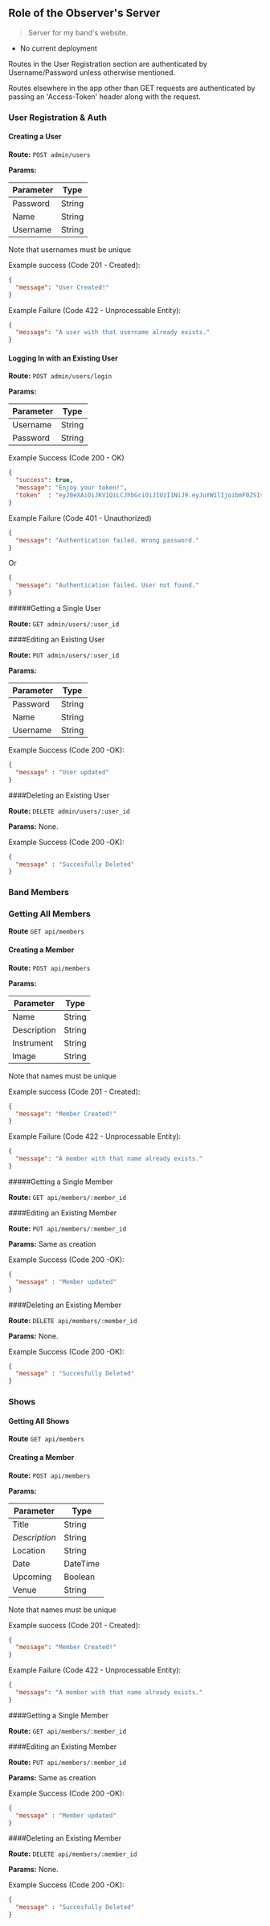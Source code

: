 ## Role of the Observer's Server

> Server for my band's website.

* No current deployment

Routes in the User Registration section are authenticated
by Username/Password unless otherwise mentioned.

Routes elsewhere in the app other than GET requests are authenticated by passing
an 'Access-Token' header along with the request.

### User Registration & Auth

#### Creating a User

**Route:** `POST admin/users`

**Params:**

| Parameter |  Type  |
| --------- |  ----  |
|  Password | String |
|  Name     | String |
|  Username | String |

Note that usernames must be unique

Example success (Code 201 - Created):

```json
{
  "message": "User Created!"
}
```
Example Failure (Code 422 - Unprocessable Entity):

```json
{
  "message": "A user with that username already exists."
}
```

#### Logging In with an Existing User

**Route:** `POST admin/users/login`

**Params:**

| Parameter | Type   |
| --------- | ------ |
| Username  | String |
| Password  | String |

Example Success (Code 200 - OK)

```json
{
  "success": true,
  "message": "Enjoy your token!",
  "token"  : "eyJ0eXAiOiJKV1QiLCJhbGciOiJIUzI1NiJ9.eyJuYW1lIjoibmF0ZSIsInVzZXJuYW1lIjoibmF0ZSIsImlhdCI6MTQ0NDg1MTcxNSwiZXhwIjoxNDQ0OTM4MTE1fQ.9kOJEZb_f7HZ8RgmqbPwhDXALx2TDR1fH5lzPtlGzcA"
}
```

Example Failure (Code 401 - Unauthorized)

```json
{
  "message": "Authentication failed. Wrong password."
}
```
Or

```json
{
  "message": "Authentication failed. User not found."
}
```
#####Getting a Single User

**Route:** `GET admin/users/:user_id`

####Editing an Existing User

**Route:** `PUT admin/users/:user_id`

**Params:**

| Parameter |  Type  |
| --------- |  ----  |
|  Password | String |
|  Name     | String |
|  Username | String |

Example Success (Code 200 -OK):

```json
{
  "message" : "User updated"
}
```

####Deleting an Existing User

**Route:** `DELETE admin/users/:user_id`

**Params:** None.

Example Success (Code 200 -OK):

```json
{
  "message" : "Succesfully Deleted"
}
```


### Band Members

### Getting All Members

**Route** `GET api/members`

#### Creating a Member

**Route:** `POST api/members`

**Params:**

| Parameter    |  Type  |
| ---------    |  ----  |
|  Name        | String |
|  Description | String |
|  Instrument  | String |
|  Image       | String |


Note that names must be unique

Example success (Code 201 - Created):

```json
{
  "message": "Member Created!"
}
```
Example Failure (Code 422 - Unprocessable Entity):

```json
{
  "message": "A member with that name already exists."
}
```
#####Getting a Single Member

**Route:** `GET api/members/:member_id`

####Editing an Existing Member

**Route:** `PUT api/members/:member_id`

**Params:** Same as creation

Example Success (Code 200 -OK):

```json
{
  "message" : "Member updated"
}
```

####Deleting an Existing Member

**Route:** `DELETE api/members/:member_id`

**Params:** None.

Example Success (Code 200 -OK):

```json
{
  "message" : "Succesfully Deleted"
}
```

### Shows

#### Getting All Shows

**Route** `GET api/members`

#### Creating a Member

**Route:** `POST api/members`

**Params:**

| Parameter      |  Type    |
| ---------      |  ----    |
|  Title         | String   |
|  *Description* | String   |
|  Location      | String   |
|  Date          | DateTime |
|  Upcoming      | Boolean  |
|  Venue         | String   |


Note that names must be unique

Example success (Code 201 - Created):

```json
{
  "message": "Member Created!"
}
```
Example Failure (Code 422 - Unprocessable Entity):

```json
{
  "message": "A member with that name already exists."
}
```
####Getting a Single Member

**Route:** `GET api/members/:member_id`

####Editing an Existing Member

**Route:** `PUT api/members/:member_id`

**Params:** Same as creation

Example Success (Code 200 -OK):

```json
{
  "message" : "Member updated"
}
```

####Deleting an Existing Member

**Route:** `DELETE api/members/:member_id`

**Params:** None.

Example Success (Code 200 -OK):

```json
{
  "message" : "Succesfully Deleted"
}
```
